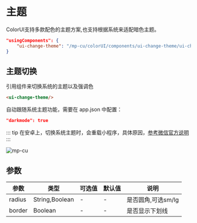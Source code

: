 <div class="mp-cu-doc-theme-content">

# 主题

ColorUI支持多款配色的主题方案,也支持根据系统来适配暗色主题。

```json
"usingComponents": {
    "ui-change-theme": "/mp-cu/colorUI/components/ui-change-theme/ui-change-theme"
}
```

## 主题切换

引用组件来切换系统的主题以及强调色

```html
<ui-change-theme/>
```

自动跟随系统主题功能，需要在 app.json 中配置：

```json
"darkmode": true
```

::: tip
在安卓上，切换系统主题时，会重载小程序，具体原因，[参考微信官方说明](https://developers.weixin.qq.com/community/develop/doc/000a88c66f00183d414c9879451400)
:::

![mp-cu](https://colorui-assest.vercel.app/mp-cu-doc/other/theme.png)

## 参数

|  参数  |  类型  |  可选值  |  默认值  |       说明       |
|----------|----------|----------|----------|----------|
| radius | String,Boolean | - | - | 是否圆角,可选sm/lg |
| border | Boolean | - | - | 是否显示下划线 |

</div>